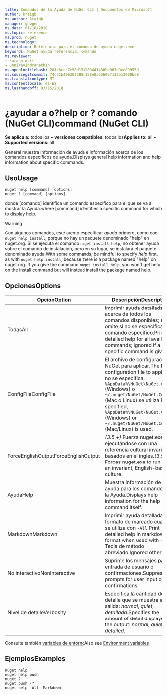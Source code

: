 ```yaml
---
title: Comandos de la Ayuda de NuGet CLI | Documentos de Microsoft
author: kraigb
ms.author: kraigb
manager: ghogen
ms.date: 01/18/2018
ms.topic: reference
ms.prod: nuget
ms.technology: 
description: Referencia para el comando de ayuda nuget.exe
keywords: NuGet ayuda referencia, comando
ms.reviewer:
- karann-msft
- unniravindranathan
ms.openlocfilehash: 281c6ccc7c58d153280441430be063d9ee89955d
ms.sourcegitcommit: 74c21b406302288c158e8ae26057132b12960be8
ms.translationtype: MT
ms.contentlocale: es-ES
ms.lasthandoff: 03/15/2018
---
```

# <a name="help-or--command-nuget-cli"></a><span data-ttu-id="25d7c-104">¿ayudar a o?</span><span class="sxs-lookup"><span data-stu-id="25d7c-104">help or ?</span></span> <span data-ttu-id="25d7c-105">comando (NuGet CLI)</span><span class="sxs-lookup"><span data-stu-id="25d7c-105">command (NuGet CLI)</span></span>

<span data-ttu-id="25d7c-106">**Se aplica a:** todos los &bullet; **versiones compatibles**: todos los</span><span class="sxs-lookup"><span data-stu-id="25d7c-106">**Applies to:** all &bullet; **Supported versions**: all</span></span>

<span data-ttu-id="25d7c-107">General muestra información de ayuda e información acerca de los comandos específicos de ayuda.</span><span class="sxs-lookup"><span data-stu-id="25d7c-107">Displays general help information and help information about specific commands.</span></span>

## <a name="usage"></a><span data-ttu-id="25d7c-108">Uso</span><span class="sxs-lookup"><span data-stu-id="25d7c-108">Usage</span></span>

```cli
nuget help [command] [options]
nuget ? [command] [options]
```

<span data-ttu-id="25d7c-109">donde [comando] identifica un comando específico para el que se va a mostrar la Ayuda.</span><span class="sxs-lookup"><span data-stu-id="25d7c-109">where [command] identifies a specific command for which to display help.</span></span>

> [!Warning]
> <span data-ttu-id="25d7c-110">Con algunos comandos, esté atento especificar *ayuda* primero, como con `nuget help install`, porque no hay un paquete denominado "help" en nuget.org. Si se ejecuta el comando `nuget install help`, no obtener ayuda sobre el comando de instalación, pero en su lugar, se instalará el paquete denominado ayuda.</span><span class="sxs-lookup"><span data-stu-id="25d7c-110">With some commands, be mindful to specify *help* first, as with `nuget help install`, because there is a package named "help" on nuget.org. If you give the command `nuget install help`, you won't get help on the install command but will instead install the package named help.</span></span>

## <a name="options"></a><span data-ttu-id="25d7c-111">Opciones</span><span class="sxs-lookup"><span data-stu-id="25d7c-111">Options</span></span>

| <span data-ttu-id="25d7c-112">Opción</span><span class="sxs-lookup"><span data-stu-id="25d7c-112">Option</span></span> | <span data-ttu-id="25d7c-113">Descripción</span><span class="sxs-lookup"><span data-stu-id="25d7c-113">Description</span></span> |
| --- | --- |
| <span data-ttu-id="25d7c-114">Todas</span><span class="sxs-lookup"><span data-stu-id="25d7c-114">All</span></span> | <span data-ttu-id="25d7c-115">Imprimir ayuda detallada acerca de todos los comandos disponibles; se omite si no se especifica un comando específico.</span><span class="sxs-lookup"><span data-stu-id="25d7c-115">Print detailed help for all available commands; ignored if a specific command is given.</span></span> |
| <span data-ttu-id="25d7c-116">ConfigFile</span><span class="sxs-lookup"><span data-stu-id="25d7c-116">ConfigFile</span></span> | <span data-ttu-id="25d7c-117">El archivo de configuración de NuGet para aplicar.</span><span class="sxs-lookup"><span data-stu-id="25d7c-117">The NuGet configuration file to apply.</span></span> <span data-ttu-id="25d7c-118">Si no se especifica, `%AppData%\NuGet\NuGet.Config` (Windows) o `~/.nuget/NuGet/NuGet.Config` (Mac o Linux) se utiliza.</span><span class="sxs-lookup"><span data-stu-id="25d7c-118">If not specified, `%AppData%\NuGet\NuGet.Config` (Windows) or `~/.nuget/NuGet/NuGet.Config` (Mac/Linux) is used.</span></span>|
| <span data-ttu-id="25d7c-119">ForceEnglishOutput</span><span class="sxs-lookup"><span data-stu-id="25d7c-119">ForceEnglishOutput</span></span> | <span data-ttu-id="25d7c-120">*(3.5 +)*  Fuerza nuget.exe ejecutándose con una referencia cultural invariable, basados en el inglés.</span><span class="sxs-lookup"><span data-stu-id="25d7c-120">*(3.5+)* Forces nuget.exe to run using an invariant, English-based culture.</span></span> |
| <span data-ttu-id="25d7c-121">Ayuda</span><span class="sxs-lookup"><span data-stu-id="25d7c-121">Help</span></span> | <span data-ttu-id="25d7c-122">Muestra información de ayuda para los comandos de la Ayuda.</span><span class="sxs-lookup"><span data-stu-id="25d7c-122">Displays help information for the help command itself.</span></span> |
| <span data-ttu-id="25d7c-123">Markdown</span><span class="sxs-lookup"><span data-stu-id="25d7c-123">Markdown</span></span> | <span data-ttu-id="25d7c-124">Imprimir ayuda detallada en formato de marcado cuando se utiliza con `-All`.</span><span class="sxs-lookup"><span data-stu-id="25d7c-124">Print detailed help in markdown format when used with `-All`.</span></span> <span data-ttu-id="25d7c-125">Tecla de método abreviado.</span><span class="sxs-lookup"><span data-stu-id="25d7c-125">Ignored otherwise.</span></span> |
| <span data-ttu-id="25d7c-126">No interactivo</span><span class="sxs-lookup"><span data-stu-id="25d7c-126">NonInteractive</span></span> | <span data-ttu-id="25d7c-127">Suprime los mensajes para la entrada de usuario o confirmaciones.</span><span class="sxs-lookup"><span data-stu-id="25d7c-127">Suppresses prompts for user input or confirmations.</span></span> |
| <span data-ttu-id="25d7c-128">Nivel de detalle</span><span class="sxs-lookup"><span data-stu-id="25d7c-128">Verbosity</span></span> | <span data-ttu-id="25d7c-129">Especifica la cantidad de detalle que se muestra en la salida: *normal*, *quiet*, *detallada*.</span><span class="sxs-lookup"><span data-stu-id="25d7c-129">Specifies the amount of detail displayed in the output: *normal*, *quiet*, *detailed*.</span></span> |

<span data-ttu-id="25d7c-130">Consulte también [variables de entorno](cli-ref-environment-variables.md)</span><span class="sxs-lookup"><span data-stu-id="25d7c-130">Also see [Environment variables](cli-ref-environment-variables.md)</span></span>

## <a name="examples"></a><span data-ttu-id="25d7c-131">Ejemplos</span><span class="sxs-lookup"><span data-stu-id="25d7c-131">Examples</span></span>

```cli
nuget help
nuget help push
nuget ?
nuget push -?
nuget help -All -Markdown
```

